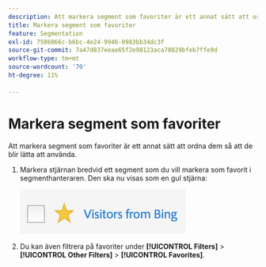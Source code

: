 ```yaml
---
description: Att markera segment som favoriter är ett annat sätt att ordna dem så att de blir lätta att använda.
title: Markera segment som favoriter
feature: Segmentation
exl-id: 7586066c-b6bc-4e24-9946-0983bb34dc3f
source-git-commit: 7a47d837eeae65f2e98123aca78029bfeb7ffe9d
workflow-type: tm+mt
source-wordcount: '70'
ht-degree: 11%

---
```


# Markera segment som favoriter

Att markera segment som favoriter är ett annat sätt att ordna dem så att de blir lätta att använda.

1. Markera stjärnan bredvid ett segment som du vill markera som favorit i segmenthanteraren. Den ska nu visas som en gul stjärna:

   ![](assets/favorites.png)

1. Du kan även filtrera på favoriter under **[!UICONTROL Filters]** > **[!UICONTROL Other Filters]** > **[!UICONTROL Favorites]**.
